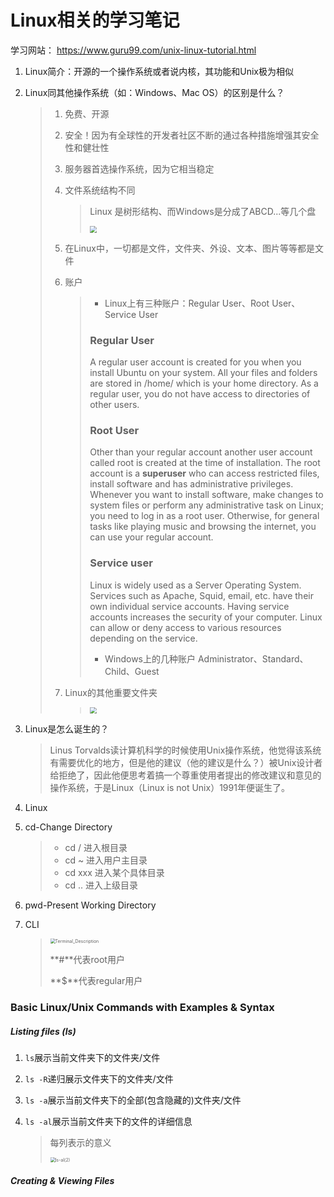 # Linux相关的学习笔记



学习网站： https://www.guru99.com/unix-linux-tutorial.html

1. Linux简介：开源的一个操作系统或者说内核，其功能和Unix极为相似

2. Linux同其他操作系统（如：Windows、Mac OS）的区别是什么？

   > 1. 免费、开源
   >
   > 2. 安全！因为有全球性的开发者社区不断的通过各种措施增强其安全性和健壮性
   >
   > 3. 服务器首选操作系统，因为它相当稳定
   >
   > 4. 文件系统结构不同
   >
   >    > Linux 是树形结构、而Windows是分成了ABCD...等几个盘
   >    >
   >    > <img src="../../JAVAWeb/images/FolderStructure.png" style="zoom:67%;" />
   >
   > 5. 在Linux中，一切都是文件，文件夹、外设、文本、图片等等都是文件
   >
   > 6. 账户
   >
   >    > * Linux上有三种账户：Regular User、Root User、Service User
   >    >
   >    > ### Regular User
   >    >
   >    > A regular user account is created for you when you install Ubuntu on your system. All your files and folders are stored in /home/ which is your home directory. As a regular user, you do not have access to directories of other users.
   >    >
   >    > ### Root User
   >    >
   >    > Other than your regular account another user account called root is created at the time of installation. The root account is a **superuser** who can access restricted files, install software and has administrative privileges. Whenever you want to install software, make changes to system files or perform any administrative task on Linux; you need to log in as a root user. Otherwise, for general tasks like playing music and browsing the internet, you can use your regular account.
   >    >
   >    > ### Service user
   >    >
   >    > Linux is widely used as a Server Operating System. Services such as Apache, Squid, email, etc. have their own individual service accounts.  Having service accounts increases the security of your computer. Linux can allow or deny access to various resources depending on the service.
   >    >
   >    > * Windows上的几种账户 Administrator、Standard、Child、Guest
   >
   > 7. Linux的其他重要文件夹
   >
   >    > <img src="../../JAVAWeb/images/LinuxDirectories.png" style="zoom:67%;" />

3. Linux是怎么诞生的？

   > Linus Torvalds读计算机科学的时候使用Unix操作系统，他觉得该系统有需要优化的地方，但是他的建议（他的建议是什么？）被Unix设计者给拒绝了，因此他便思考着搞一个尊重使用者提出的修改建议和意见的操作系统，于是Linux（Linux is not Unix）1991年便诞生了。

4. Linux

5. cd-Change Directory

   > * cd / 进入根目录
   > * cd ~ 进入用户主目录
   > * cd xxx 进入某个具体目录
   > * cd .. 进入上级目录

6. pwd-Present Working Directory

7. CLI

   > <img src="../../JAVAWeb/images/Terminal_Description.png" alt="Terminal_Description" style="zoom:50%;" />
   >
   > **#**代表root用户
   >
   > **$**代表regular用户
   >
   > 

### Basic Linux/Unix Commands with Examples & Syntax

##### Listing files (ls)

1. `ls`展示当前文件夹下的文件夹/文件

2. `ls -R`递归展示文件夹下的文件夹/文件

3. `ls -a`展示当前文件夹下的全部(包含隐藏的)文件夹/文件

4. `ls -al`展示当前文件夹下的文件的详细信息

   > 每列表示的意义
   >
   > <img src="/Users/feng/gits/JAVAWeb/images/ls-al(2).png" alt="ls-al(2)" style="zoom:50%;" />

##### Creating & Viewing Files


